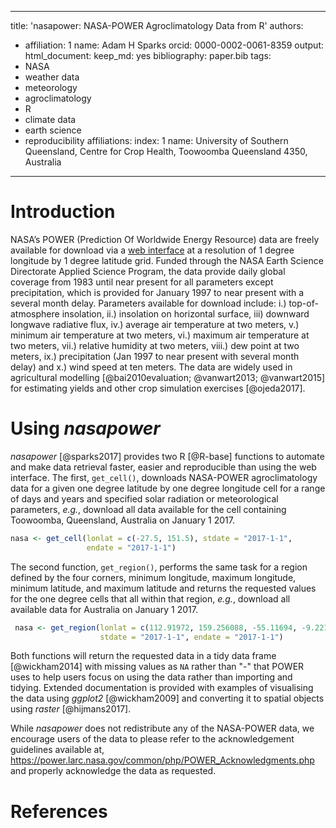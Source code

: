 
---
title: 'nasapower: NASA-POWER Agroclimatology Data from R'
authors:
  - affiliation: 1
    name: Adam H Sparks
    orcid: 0000-0002-0061-8359
output:
  html_document:
    keep_md: yes
bibliography: paper.bib
tags:
- NASA
- weather data
- meteorology
- agroclimatology
- R
- climate data
- earth science
- reproducibility
affiliations:
  index: 1
  name: University of Southern Queensland, Centre for Crop Health, Toowoomba Queensland 4350, Australia
---

# Introduction

NASA’s POWER (Prediction Of Worldwide Energy Resource) data are
freely available for download via a
[web interface](https://power.larc.nasa.gov/cgi-bin/agro.cgi?email=agroclim@larc.nasa.gov)
at a resolution of 1 degree longitude by 1 degree latitude grid. Funded through
the NASA Earth Science Directorate Applied Science Program, the data provide
daily global coverage from 1983 until near present for all parameters except
precipitation, which is provided for January 1997 to near present with a several
month delay. Parameters available for download include: i.) top-of-atmosphere
insolation, ii.) insolation on horizontal surface, iii) downward longwave
radiative flux, iv.) average air temperature at two meters, v.) minimum air
temperature at two meters, vi.) maximum air temperature at two meters, vii.)
relative humidity at two meters, viii.) dew point at two meters, ix.)
precipitation (Jan 1997 to near present with several month delay) and x.) wind
speed at ten meters. The data are widely used in agricultural modelling
[@bai2010evaluation; @vanwart2013; @vanwart2015] for estimating yields and other
crop simulation exercises [@ojeda2017].

# Using _nasapower_

_nasapower_ [@sparks2017] provides two R [@R-base] functions to automate and
make data retrieval faster, easier and reproducible than using the web
interface. The first, `get_cell()`, downloads NASA-POWER agroclimatology data
for a given one degree latitude by one degree longitude cell for a range of
days and years and specified solar radiation or meteorological parameters,
_e.g._, download all data available for the cell containing Toowoomba,
Queensland, Australia on January 1 2017.

```r
nasa <- get_cell(lonlat = c(-27.5, 151.5), stdate = "2017-1-1",
                 endate = "2017-1-1")
```

The second function, `get_region()`, performs the same task for a region defined
by the four corners, minimum longitude, maximum longitude, minimum latitude, and
maximum latitude and returns the requested values for the one degree cells that
all within that region, _e.g._, download all available data for Australia on
January 1 2017.

```r
 nasa <- get_region(lonlat = c(112.91972, 159.256088, -55.11694, -9.221099),
                    stdate = "2017-1-1", endate = "2017-1-1")
```

Both functions will return the requested data in a tidy data frame
[@wickham2014] with missing values as `NA` rather than "-" that POWER uses to
help users focus on using the data rather than importing and tidying. Extended
documentation is provided with examples of visualising the data using _ggplot2_
[@wickham2009] and converting it to spatial objects using _raster_
[@hijmans2017].

While _nasapower_ does not redistribute any of the NASA-POWER data, we encourage
users of the data to please refer to the acknowledgement guidelines available
at, <https://power.larc.nasa.gov/common/php/POWER_Acknowledgments.php> and
properly acknowledge the data as requested.

# References

